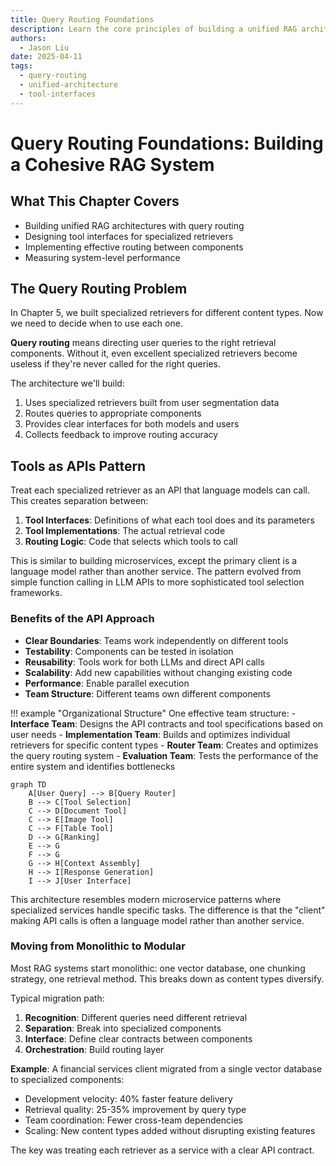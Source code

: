 ```yaml
---
title: Query Routing Foundations
description: Learn the core principles of building a unified RAG architecture with intelligent query routing
authors:
  - Jason Liu
date: 2025-04-11
tags:
  - query-routing
  - unified-architecture
  - tool-interfaces
---
```


# Query Routing Foundations: Building a Cohesive RAG System

## What This Chapter Covers

- Building unified RAG architectures with query routing
- Designing tool interfaces for specialized retrievers
- Implementing effective routing between components
- Measuring system-level performance

## The Query Routing Problem

In Chapter 5, we built specialized retrievers for different content types. Now we need to decide when to use each one.

**Query routing** means directing user queries to the right retrieval components. Without it, even excellent specialized retrievers become useless if they're never called for the right queries.

The architecture we'll build:

1. Uses specialized retrievers built from user segmentation data
2. Routes queries to appropriate components
3. Provides clear interfaces for both models and users
4. Collects feedback to improve routing accuracy

## Tools as APIs Pattern

Treat each specialized retriever as an API that language models can call. This creates separation between:

1. **Tool Interfaces**: Definitions of what each tool does and its parameters
2. **Tool Implementations**: The actual retrieval code
3. **Routing Logic**: Code that selects which tools to call

This is similar to building microservices, except the primary client is a language model rather than another service. The pattern evolved from simple function calling in LLM APIs to more sophisticated tool selection frameworks.

### Benefits of the API Approach

- **Clear Boundaries**: Teams work independently on different tools
- **Testability**: Components can be tested in isolation
- **Reusability**: Tools work for both LLMs and direct API calls
- **Scalability**: Add new capabilities without changing existing code
- **Performance**: Enable parallel execution
- **Team Structure**: Different teams own different components

!!! example "Organizational Structure"
One effective team structure:
\- **Interface Team**: Designs the API contracts and tool specifications based on user needs
\- **Implementation Team**: Builds and optimizes individual retrievers for specific content types
\- **Router Team**: Creates and optimizes the query routing system
\- **Evaluation Team**: Tests the performance of the entire system and identifies bottlenecks

```mermaid
graph TD
    A[User Query] --> B[Query Router]
    B --> C[Tool Selection]
    C --> D[Document Tool]
    C --> E[Image Tool]
    C --> F[Table Tool]
    D --> G[Ranking]
    E --> G
    F --> G
    G --> H[Context Assembly]
    H --> I[Response Generation]
    I --> J[User Interface]
```

This architecture resembles modern microservice patterns where specialized services handle specific tasks. The difference is that the "client" making API calls is often a language model rather than another service.

### Moving from Monolithic to Modular

Most RAG systems start monolithic: one vector database, one chunking strategy, one retrieval method. This breaks down as content types diversify.

Typical migration path:

1. **Recognition**: Different queries need different retrieval
2. **Separation**: Break into specialized components
3. **Interface**: Define clear contracts between components
4. **Orchestration**: Build routing layer

**Example**: A financial services client migrated from a single vector database to specialized components:

- Development velocity: 40% faster feature delivery
- Retrieval quality: 25-35% improvement by query type
- Team coordination: Fewer cross-team dependencies
- Scaling: New content types added without disrupting existing features

The key was treating each retriever as a service with a clear API contract.
